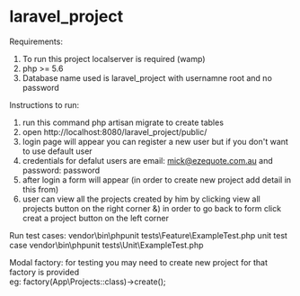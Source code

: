 # laravel_project

Requirements:
1) To run this project localserver is required (wamp)
2) php >= 5.6
3) Database name used is laravel_project with usernamne root and no password

Instructions to run:
1) run this command php artisan migrate to create tables
2) open http://localhost:8080/laravel_project/public/
3) login page will appear you can register a new user but if you don't want to use default user
4) credentials for defalut users are email: mick@ezequote.com.au and password: password
5) after login a form will appear (in order to create new project add detail in this from)
6) user can view all the projects created by him by clicking view all projects button on the right corner
&) in order to go back to form click creat a project button on the left corner

Run test cases:
vendor\bin\phpunit tests\Feature\ExampleTest.php
unit test case
vendor\bin\phpunit tests\Unit\ExampleTest.php

Modal factory: 
for testing you may need to create new project for that factory is provided 
<br/>
eg: factory(App\Projects::class)->create();
